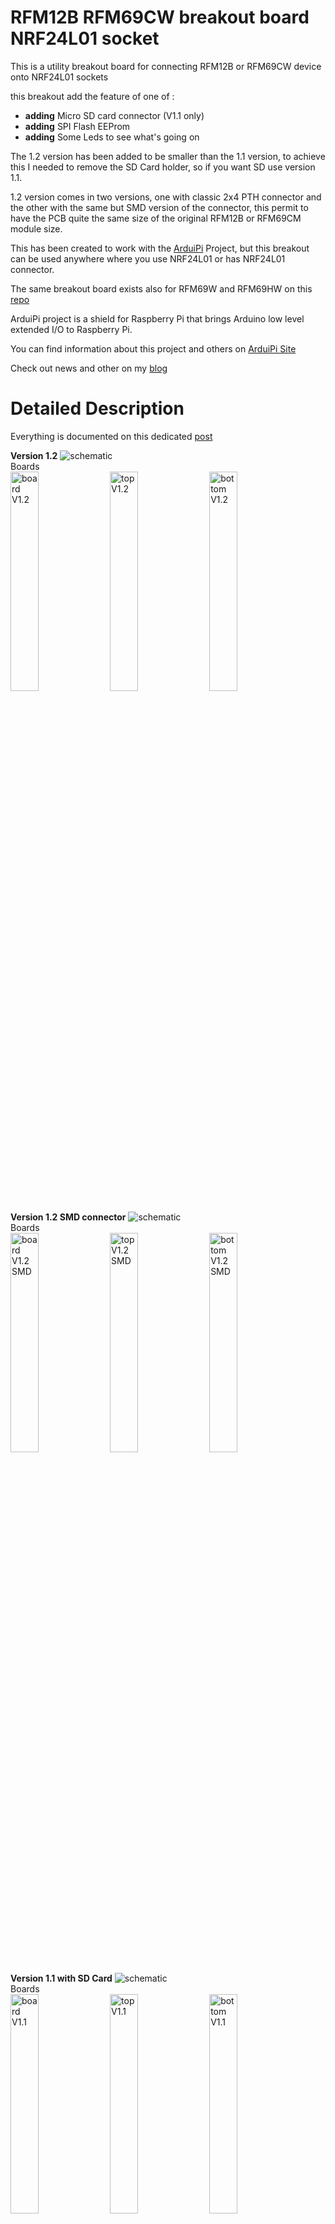 RFM12B RFM69CW breakout board NRF24L01 socket
=============================================

This is a utility breakout board for connecting RFM12B or RFM69CW device onto 
NRF24L01 sockets

this breakout add the feature of one of : 
- **adding** Micro SD card connector (V1.1 only)
- **adding** SPI Flash EEProm
- **adding** Some Leds to see what's going on


The 1.2 version has been added to be smaller than the 1.1 version, to achieve this I needed 
to remove the SD Card holder, so if you want SD use version 1.1.

1.2 version comes in two versions, one with classic 2x4 PTH connector and the other with the same
but SMD version of the connector, this permit to have the PCB quite the same size of the original
RFM12B or RFM69CM module size.

This has been created to work with the [ArduiPi][4] Project, but this breakout
can be used anywhere where you use NRF24L01 or has NRF24L01 connector.

The same breakout board exists also for RFM69W and RFM69HW on this [repo][2]
 
ArduiPi project is a shield for Raspberry Pi that brings Arduino low level extended I/O to Raspberry Pi.

You can find information about this project and others on [ArduiPi Site][4] 

Check out news and other on my [blog][5]


Detailed Description
====================

Everything is documented on this dedicated [post][6]

**Version 1.2**
![schematic](https://raw.github.com/hallard/RFM12B-BreakOut/master/RFM12B-V1.2-sch.png)  
Boards  
<img src="https://raw.github.com/hallard/RFM12B-BreakOut/master/RFM12B-V1.2-brd.png" alt="board V1.2" width="30%" height="30%">&nbsp;
<img src="https://raw.github.com/hallard/RFM12B-BreakOut/master/RFM12B-V1.2-top.png" alt="top V1.2" width="30%" height="30%">&nbsp;
<img src="https://raw.github.com/hallard/RFM12B-BreakOut/master/RFM12B-V1.2-bottom.png" alt="bottom V1.2" width="30%" height="30%">

**Version 1.2 SMD connector**
![schematic](https://raw.github.com/hallard/RFM12B-BreakOut/master/RFM12B-V1.2-SMD-sch.png)  
Boards  
<img src="https://raw.github.com/hallard/RFM12B-BreakOut/master/RFM12B-V1.2-SMD-brd.png" alt="board V1.2 SMD" width="30%" height="30%">&nbsp;
<img src="https://raw.github.com/hallard/RFM12B-BreakOut/master/RFM12B-V1.2-SMD-top.png" alt="top V1.2 SMD" width="30%" height="30%">&nbsp;
<img src="https://raw.github.com/hallard/RFM12B-BreakOut/master/RFM12B-V1.2-SMD-bottom.png" alt="bottom V1.2 SMD" width="30%" height="30%">

**Version 1.1 with SD Card**
![schematic](https://raw.github.com/hallard/RFM12B-BreakOut/master/RFM12B-V1.1-sch.png)  
Boards  
<img src="https://raw.github.com/hallard/RFM12B-BreakOut/master/RFM12B-V1.1-brd.png" alt="board V1.1" width="30%" height="30%">&nbsp;
<img src="https://raw.github.com/hallard/RFM12B-BreakOut/master/RFM12B-V1.1-top.png" alt="top V1.1" width="30%" height="30%">&nbsp;
<img src="https://raw.github.com/hallard/RFM12B-BreakOut/master/RFM12B-V1.1-bottom.png" alt="bottom V1.1" width="30%" height="30%">



[2]: [https://github.com/hallard/RFM69W-BreakOut]
[3]: http://hallard.me/rfm12b-breakout/ 
[4]: http://hallard.me/arduipi
[5]: http://hallard.me
[6]: http://hallard.me/rfm12b-breakout/ 

